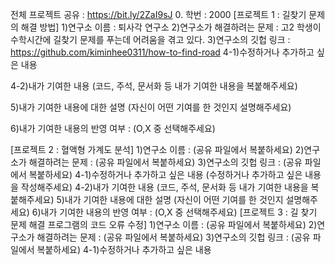 전체 프로젝트 공유 : https://bit.ly/2ZaI9sJ
0. 학번 : 2000
[프로젝트 1 : 길찾기 문제의 해결 방법]
1)연구소 이름 : 퇴사각 연구소
2)연구소가 해결하려는 문제 : 고2 학생이 수학시간에 길찾기 문제를 푸는데 어려움을 겪고 있다.
3)연구소의 깃헙 링크 : https://github.com/kiminhee0311/how-to-find-road
4-1)수정하거나 추가하고 싶은 내용

4-2)내가 기여한 내용
(코드, 주석, 문서화 등 내가 기여한 내용을 복붙해주세요)

5)내가 기여한 내용에 대한 설명
(자신이 어떤 기여를 한 것인지 설명해주세요)

6)내가 기여한 내용의 반영 여부 : (O,X 중 선택해주세요)

[프로젝트 2 : 혈액형 가계도 분석]
1)연구소 이름 : (공유 파일에서 복붙하세요)
2)연구소가 해결하려는 문제 : (공유 파일에서 복붙하세요)
3)연구소의 깃헙 링크 : (공유 파일에서 복붙하세요)
4-1)수정하거나 추가하고 싶은 내용
(수정하거나 추가하고 싶은 내용을 작성해주세요)
4-2)내가 기여한 내용
(코드, 주석, 문서화 등 내가 기여한 내용을 복붙해주세요)
5)내가 기여한 내용에 대한 설명
(자신이 어떤 기여를 한 것인지 설명해주세요)
6)내가 기여한 내용의 반영 여부 : (O,X 중 선택해주세요)
[프로젝트 3 : 길 찾기 문제 해결 프로그램의 코드 오류 수정]
1)연구소 이름 : (공유 파일에서 복붙하세요)
2)연구소가 해결하려는 문제 : (공유 파일에서 복붙하세요)
3)연구소의 깃헙 링크 : (공유 파일에서 복붙하세요)
4-1)수정하거나 추가하고 싶은 내용

